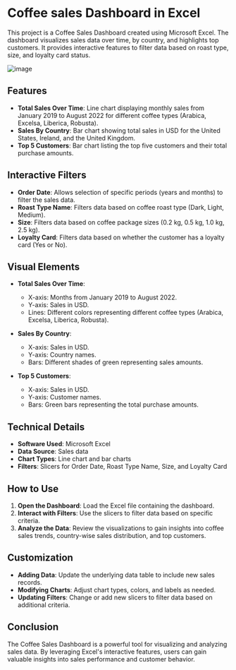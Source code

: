 # Coffee sales Dashboard in Excel
This project is a Coffee Sales Dashboard created using Microsoft Excel. The dashboard visualizes sales data over time, by country, and highlights top customers. It provides interactive features to filter data based on roast type, size, and loyalty card status.

![image](https://github.com/AkhilaKamma/Coffee-Sales-Dashboard/assets/22701124/e3ae6555-e119-41bd-97e0-9f4edb39e2e9)

## Features
- **Total Sales Over Time**: Line chart displaying monthly sales from January 2019 to August 2022 for different coffee types (Arabica, Excelsa, Liberica, Robusta).
- **Sales By Country**: Bar chart showing total sales in USD for the United States, Ireland, and the United Kingdom.
- **Top 5 Customers**: Bar chart listing the top five customers and their total purchase amounts.

## Interactive Filters
- **Order Date**: Allows selection of specific periods (years and months) to filter the sales data.
- **Roast Type Name**: Filters data based on coffee roast type (Dark, Light, Medium).
- **Size**: Filters data based on coffee package sizes (0.2 kg, 0.5 kg, 1.0 kg, 2.5 kg).
- **Loyalty Card**: Filters data based on whether the customer has a loyalty card (Yes or No).

## Visual Elements
- **Total Sales Over Time**: 
  - X-axis: Months from January 2019 to August 2022.
  - Y-axis: Sales in USD.
  - Lines: Different colors representing different coffee types (Arabica, Excelsa, Liberica, Robusta).
  
- **Sales By Country**: 
  - X-axis: Sales in USD.
  - Y-axis: Country names.
  - Bars: Different shades of green representing sales amounts.

- **Top 5 Customers**: 
  - X-axis: Sales in USD.
  - Y-axis: Customer names.
  - Bars: Green bars representing the total purchase amounts.

## Technical Details
- **Software Used**: Microsoft Excel
- **Data Source**: Sales data 
- **Chart Types**: Line chart and bar charts
- **Filters**: Slicers for Order Date, Roast Type Name, Size, and Loyalty Card

## How to Use
1. **Open the Dashboard**: Load the Excel file containing the dashboard.
2. **Interact with Filters**: Use the slicers to filter data based on specific criteria.
3. **Analyze the Data**: Review the visualizations to gain insights into coffee sales trends, country-wise sales distribution, and top customers.

## Customization
- **Adding Data**: Update the underlying data table to include new sales records.
- **Modifying Charts**: Adjust chart types, colors, and labels as needed.
- **Updating Filters**: Change or add new slicers to filter data based on additional criteria.

## Conclusion
The Coffee Sales Dashboard is a powerful tool for visualizing and analyzing sales data. By leveraging Excel's interactive features, users can gain valuable insights into sales performance and customer behavior.





  
   
   

   
